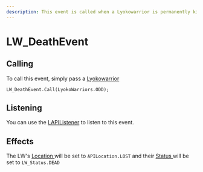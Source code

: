 ```yaml
---
description: This event is called when a Lyokowarrior is permanently killed.
---
```


# LW\_DeathEvent

## Calling

To call this event, simply pass a [Lyokowarrior](../../virtualentities/lyokowarrior/)

```text
LW_DeathEvent.Call(LyokoWarriors.ODD);
```

## Listening

You can use the [LAPIListener](../lapilistener.md) to listen to this event.

## Effects

The LW's [Location ](../../virtualentities/lyokowarrior/lyokowarrior.md#location)will be set to `APILocation.LOST` and their [Status ](../../virtualentities/lyokowarrior/lw_status.md)will be set to `LW_Status.DEAD`

